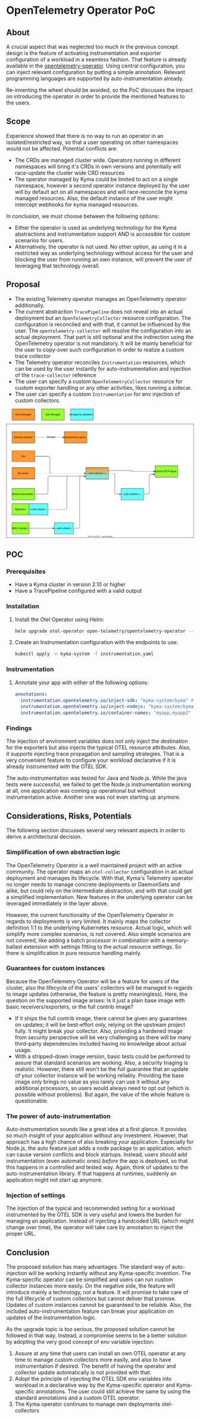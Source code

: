 # OpenTelemetry Operator PoC

## About
A crucial aspect that was neglected too much in the previous concept design is the feature of activating instrumentation and exporter configuration of a workload in a seamless fashion. That feature is already available in the [opentelemetry-operator](https://github.com/open-telemetry/opentelemetry-operator#opentelemetry-auto-instrumentation-injection). Using central configuration, you can inject relevant configuration by putting a simple annotation. Relevant programming languages are supported by auto-instrumentation already.

Re-inventing the wheel should be avoided, so the PoC discusses the impact on introducing the operator in order to provide the mentioned features to the users.

## Scope
Experience showed that there is no way to run an operator in an isolated/restricted way, so that a user operating on other namespaces would not be affected. Potential conflicts are:
- The CRDs are managed cluster wide. Operators running in different namespaces will bring it's CRDs in own versions and potentially will race-update the cluster wide CRD resources
- The operator managed by Kyma could be limited to act on a single namespace, however a second operator instance deployed by the user will by default act on all namespaces and will race-reconcile the kyma managed resources. Also, the default instance of the user might intercept webhooks for kyma managed resources.

In conclusion, we must choose between the following options:
- Either the operator is used as underlying technology for the Kyma abstractions and instrumentation support AND is accessible for custom scenarios for users.
- Alternatively, the operator is not used. No other option, as using it in a restricted way as underlying technology without access for the user and blocking the user from running an own instance, will prevent the user of leveraging that technology overall.

## Proposal

- The existing Telemetry operator manages an OpenTelemetry operator additionally.
- The current abstraction `TracePipeline` does not reveal into an actual deployment but an `OpenTelemetryCollector` resource configuration. The configuration is reconciled and with that, it cannot be influenced by the user. The `opentelemetry-collector` will resolve the configuration into an actual deployment. That part is still optional and the indirection using the OpenTelemetry operator is not mandatory. It will be mainly beneficial for the user to copy-over such configuration in order to realize a custom trace collector
- The Telemetry operator reconciles `Instrumentation` resources, which can be used by the user instantly for auto-instrumentation and injection of the `trace-collector` reference
- The user can specify a custom `OpenTelemetryCollector` resource for custom exporter handling or any other activities, likes running a sidecar.
- The user can specify a custom `Instrumentation` for env injection of custom collectors.

![Architecture](./assets/architecture.drawio.svg)

## POC

### Prerequisites
- Have a Kyma cluster in version 2.10 or higher
- Have a TracePipeline configured with a valid output


### Installation
1. Install the Otel Operator using Helm:

   ```bash
   helm upgrade otel-operator open-telemetry/opentelemetry-operator --version 0.21.1 --install --namespace kyma-system -f otel-operator-values.yaml
   ```

1. Create an Instrumentation configuration with the endpoints to use:
   ```bash
   kubectl apply -n kyma-system -f instrumentation.yaml
   ```

### Instrumentation
1. Annotate your app with either of the following options:
   ```yaml
   annotations:
     instrumentation.opentelemetry.io/inject-sdk: "kyma-system/kyma" #to inject env variables only
     instrumentation.opentelemetry.io/inject-nodejs: "kyma-system/kyma" #to inject env variables and nodejs instrumentation library
     instrumentation.opentelemetry.io/container-names: "myapp,myapp2" #to inject env variables and javaagent
   ```

### Findings

The injection of environment variables does not only inject the destination for the exporters but also injects the typical OTEL resource attributes. Also, it supports injecting trace propagation and sampling strategies. That is a very convenient feature to configure your workload declarative if it is already instrumented with the OTEL SDK.

The auto-instrumentation was tested for Java and Node.js. While the java tests were successful, we failed to get the Node.js instrumentation working at all, one application was coming up operational but without instrumentation active. Another one was not even starting up anymore.

## Considerations, Risks, Potentials

The following section discusses several very relevant aspects in order to derive a architectural decision.

### Simplification of own abstraction logic

The OpenTelemetry Operator is a well maintained project with an active community. The operator maps an `otel-collector` configuration in an actual deployment and manages its lifecycle. With that, Kyma's Telemetry operator no longer needs to manage concrete deployments or DaemonSets and alike, but could rely on the intermediate abstraction, and with that could get a simplified implementation. New features in the underlying operator can be leveraged immediately in the layer above.

However, the current functionality of the OpenTelemetry Operator in regards to deployments is very limited. It mainly maps the collector definition 1:1 to the underlying Kubernetes resource. Actual logic, which will simplify more complex scenarios, is not covered. Also simple scenarios are not covered, like adding a batch processor in combination with a memory-ballast extension with settings fitting to the actual resource settings. So there is simplification in pure resource handling mainly.

### Guarantees for custom instances

Because the OpenTelemetry Operator will be a feature for users of the cluster, also the lifecycle of the users' collectors will be managed in regards to image updates (otherwise, the feature is pretty meaningless). Here, the question on the supported image arises: 
Is it just a plain base image with basic receivers/exporters, or the full contrib image?
- If it ships the full contrib image, there cannot be given any guarantees on updates; it will be best-effort only, relying on the upstream project fully. It might break your collector. Also, providing a hardened image from security perspective will be very challenging as there will be many third-party dependencies included having no knowledge about actual usage.
- With a stripped-down image version, basic tests could be performed to assure that standard scenarios are working. Also, a security triaging is realistic. However, there still won't be the full guarantee that an update of your collector instance will be working reliably.
Providing the base image only brings no value as you rarely can use it without any additional processors, so users would always need to opt out (which is possible without problems). But again, the value of the whole feature is questionable.

### The power of auto-instrumentation

Auto-instrumentation sounds like a great idea at a first glance. It provides so much insight of your application without any investment. However, that approach has a high chance of also breaking your application. Especially for Node.js, the auto feature just adds a node package to an application, which can cause version conflicts and block startups.
Instead, users should add instrumentation (even automatic ones) _before_ the app is deployed, so that this happens in a controlled and tested way. Again, think of updates to the auto-instrumentation library. If that happens at runtimes, suddenly an application might not start up anymore.

### Injection of settings

The injection of the typical and recommended setting for a workload instrumented by the OTEL SDK is very useful and lowers the burden for managing an application. Instead of injecting a hardcoded URL (which might change over time), the operator will take care by annotation to inject the proper URL.

## Conclusion

The proposed solution has many advantages. The standard way of auto-injection will be working instantly without any Kyma-specific invention. The Kyma-specific operator can be simplified and users can run custom collector instances more easily.
On the negative side, the feature will introduce mainly a technology, not a feature. It will promise to take care of the full lifecycle of custom collectors but cannot deliver that promise. Updates of custom instances cannot be guaranteed to be reliable. Also, the included auto-instrumentation feature can break your application on updates of the instrumentation logic.

As the upgrade topic is too serious, the proposed solution cannot be followed in that way. Instead, a compromise seems to be a better solution by adopting the very good concept of env variable injection:
1. Assure at any time that users can install an own OTEL operator at any time to manage custom collectors more easily, and also to have instrumentation if desired. The benefit of having the operator and collector update automatically is not provided with that.
1. Adopt the principle of injecting the OTEL SDK env variables into workload in a declarative way by the Kyma-specific operator and Kyma-specific annotations. The user could still achieve the same by using the standard annotations and a custom OTEL operator.
1. The Kyma operator continues to manage own deployments otel-collectors
